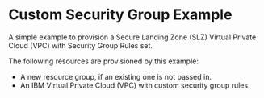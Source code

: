 # Custom Security Group Example

A simple example to provision a Secure Landing Zone (SLZ) Virtual Private Cloud (VPC) with Security Group Rules set.

The following resources are provisioned by this example:

* A new resource group, if an existing one is not passed in.
* An IBM Virtual Private Cloud (VPC) with custom security group rules.
